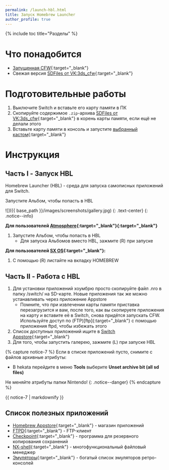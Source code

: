 ```yaml
---
permalink: /launch-hbl.html
title: Запуск Homebrew Launcher
author_profile: true
---
```

{% include toc title="Разделы" %}

# Что понадобится

* [Запущенная CFW](launch-cfw){:target="_blank"}
* Свежая версия [SDFiles от VK:3ds_cfw](https://github.com/rashevskyv/switch/releases/latest){:target="_blank"}

# Подготовительные работы

1. Выключите Switch и вставьте его карту памяти в ПК 
1. Скопируйте содержимое `.zip`-архива [SDFiles от VK:3ds_cfw](https://github.com/rashevskyv/switch/releases/latest){:target="_blank"} в корень карты памяти, если ещё не делали этого
1. Вставьте карту памяти в консоль и запустите [выбранный кастом](launch-cfw){:target="_blank"}

# Инструкция

## Часть I - Запуск HBL

Homebrew Launcher (HBL) - среда для запуска самописных приложений для Switch. 

Запустите Альбом, чтобы попасть в HBL

![]({{ base_path }}/images/screenshots/gallery.jpg) 
{: .text-center}
{: .notice--info}

**Для пользователей [Atmosphere](atmos){:target="_blank"}{:target="_blank"}**
1. Запустите Альбом, чтобы попасть в HBL
	* Для запуска Альбомов вместо HBL, зажмите (R) при запуске
	
**Для пользователей [SX OS](sxos){:target="_blank"}:**
1. С помощью (R) листайте на вкладку HOMEBREW 

## Часть II - Работа с HBL

1. Для установки приложений хоумбрю просто скопируйте файл .nro в папку /switch/ на SD-карте. Новые приложения так же можно устанавливать через приложение Appstore 
	* Помните, что при извлечении карты памяти приставка перезагрузится и вам, после того, как вы скопируете приложения на карту и вставите её в Switch, снова придётся запускать CFW. Используйте доступ по (FTP)[ftp]{:target="_blank"} с помощью приложения ftpd, чтобы избежать этого
1. Список доступных приложений ищите в [Switch Appstore](https://www.switchbru.com/appstore/#/){:target="_blank"}
1. Для того, чтобы запустить галерею, зажмите (L) при запуске HBL

{% capture notice-7 %}
Если в списке приложений пусто, снимите с файлов архивные атрибуты: 

* В hekata перейдите в меню **Tools** выберите **Unset archive bit (all sd files)**

Не меняйте атрибуты папки Nintendo!
{: .notice--danger}
{% endcapture %}

<div class="notice--warning">{{ notice-7 | markdownify }}</div>


## Список полезных приложений 

* [Homebrew Appstore](https://github.com/vgmoose/hb-appstore/releases/latest){:target="_blank"} - магазин приложений
* [FTPD](https://github.com/mtheall/ftpd/releases/latest){:target="_blank"} - FTP-клиент
* [Checkpoint](https://github.com/FlagBrew/Checkpoint/releases/latest){:target="_blank"} - программа для резервного копирования сохранений
* [NX-shell](https://github.com/joel16/NX-Shell/releases/latest){:target="_blank"} - многофункциональный файловый менеджер 
* [Эмуляторы](https://www.switchbru.com/appstore/#/category/emulators){:target="_blank"} - богатый список эмуляторов ретро-консолей